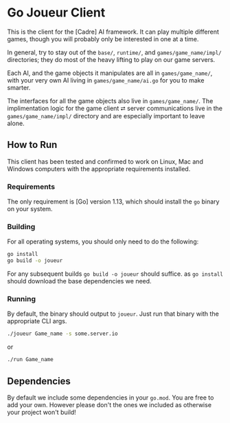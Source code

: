 # Go Joueur Client

This is the client for the [Cadre] AI framework. It can play multiple
different games, though you will probably only be interested in one at a time.

In general, try to stay out of the `base/`, `runtime/`, and
`games/game_name/impl/` directories; they do most of the heavy lifting to play
on our game servers.

Each AI, and the game objects it manipulates are all in `games/game_name/`,
with your very own AI living in `games/game_name/ai.go` for you to make
smarter.

The interfaces for all the game objects also live in `games/game_name/`. The
implimentation logic for the game client ⮂ server communications live in the
`games/game_name/impl/` directory and are especially important to leave alone.

## How to Run

This client has been tested and confirmed to work on Linux, Mac and Windows
computers with the appropriate requirements installed.

### Requirements

The only requirement is [Go] version 1.13, which should install the `go`
binary on your system.

### Building

For all operating systems, you should only need to do the following:

```bash
go install
go build -o joueur
```

For any subsequent builds `go build -o joueur` should suffice. as `go install` should
download the base dependencies we need.

### Running

By default, the binary should output to `joueur`. Just run that binary with
the appropriate CLI args.

```bash
./joueur Game_name -s some.server.io
```

or

```bash
./run Game_name
```

## Dependencies

By default we include some dependencies in your `go.mod`. You are free to add
your own. However please don't the ones we included as otherwise your project
won't build!
